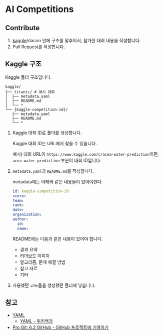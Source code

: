 # AI Competitions 


## Contribute

1. [kaggle](#kaggle-구조)/dacon 안에 구조를 맞추어서, 참가한 대회 내용을 작성합니다.
2. Pull Request를 작성합니다.

## Kaggle 구조

Kaggle 폴더 구조입니다.

```console
kaggle/
├── titanic/ # 예시 대회
│  ├── metadata.yaml
│  ├── README.md
│  └── *
└── {kaggle-competition-id}/
   ├── metadata.yaml
   ├── README.md
   └── *
```

1. Kaggle 대회 ID로 폴더를 생성합니다.

    Kaggle 대회 ID는 URL에서 찾을 수 있습니다.

    예시) 대회 URL이 `https://www.kaggle.com/c/acea-water-prediction`이면, `acea-water-prediction` 부분이 대회 ID입니다.

2. `metadata.yaml`과 `README.md`를 작성합니다.

    metadata에는 아래와 같은 내용들이 있어야한다.

    ```yaml
    id: kaggle-competition-id
    score:
    team:
    rank:
    date:
    organization:
    author:
      id:
      name:
    ```

    README에는 다음과 같은 내용이 있어야 합니다.

    - 결과 요약
    - 리더보드 이미지
    - 알고리즘, 문제 해결 방법
    - 참고 자료
    - 기타

3. 사용했던 코드들을 생성했던 폴더에 넣습니다.

## 참고

- [YAML](https://yaml.org/)
  - [YAML - 위키백과](https://ko.wikipedia.org/wiki/YAML)
- [Pro Git: 6.2 GitHub - GitHub 프로젝트에 기여하기](https://git-scm.com/book/ko/v2/GitHub-GitHub-%ED%94%84%EB%A1%9C%EC%A0%9D%ED%8A%B8%EC%97%90-%EA%B8%B0%EC%97%AC%ED%95%98%EA%B8%B0)
